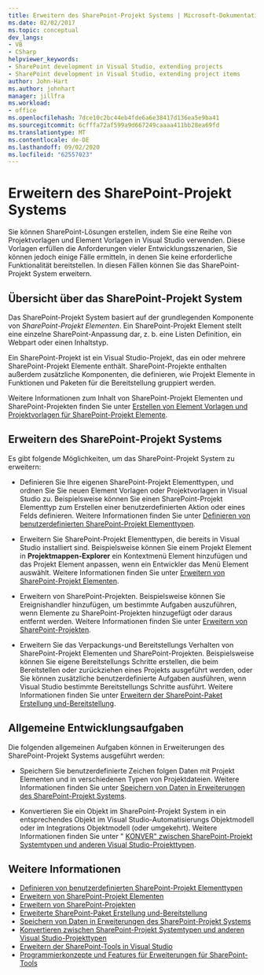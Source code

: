 ```yaml
---
title: Erweitern des SharePoint-Projekt Systems | Microsoft-Dokumentation
ms.date: 02/02/2017
ms.topic: conceptual
dev_langs:
- VB
- CSharp
helpviewer_keywords:
- SharePoint development in Visual Studio, extending projects
- SharePoint development in Visual Studio, extending project items
author: John-Hart
ms.author: johnhart
manager: jillfra
ms.workload:
- office
ms.openlocfilehash: 7dce10c2bc44eb4fde6a6e38417d136ea5e9ba41
ms.sourcegitcommit: 6cfffa72af599a9d667249caaaa411bb28ea69fd
ms.translationtype: MT
ms.contentlocale: de-DE
ms.lasthandoff: 09/02/2020
ms.locfileid: "62557023"
---
```

# <a name="extend-the-sharepoint-project-system"></a>Erweitern des SharePoint-Projekt Systems
  Sie können SharePoint-Lösungen erstellen, indem Sie eine Reihe von Projektvorlagen und Element Vorlagen in Visual Studio verwenden. Diese Vorlagen erfüllen die Anforderungen vieler Entwicklungsszenarien, Sie können jedoch einige Fälle ermitteln, in denen Sie keine erforderliche Funktionalität bereitstellen. In diesen Fällen können Sie das SharePoint-Projekt System erweitern.

## <a name="overview-of-the-sharepoint-project-system"></a>Übersicht über das SharePoint-Projekt System
 Das SharePoint-Projekt System basiert auf der grundlegenden Komponente von *SharePoint-Projekt Elementen*. Ein SharePoint-Projekt Element stellt eine einzelne SharePoint-Anpassung dar, z. b. eine Listen Definition, ein Webpart oder einen Inhaltstyp.

 Ein SharePoint-Projekt ist ein Visual Studio-Projekt, das ein oder mehrere SharePoint-Projekt Elemente enthält. SharePoint-Projekte enthalten außerdem zusätzliche Komponenten, die definieren, wie Projekt Elemente in Funktionen und Paketen für die Bereitstellung gruppiert werden.

 Weitere Informationen zum Inhalt von SharePoint-Projekt Elementen und SharePoint-Projekten finden Sie unter [Erstellen von Element Vorlagen und Projektvorlagen für SharePoint-Projekt Elemente](../sharepoint/creating-item-templates-and-project-templates-for-sharepoint-project-items.md).

## <a name="how-to-extend-the-sharepoint-project-system"></a>Erweitern des SharePoint-Projekt Systems
 Es gibt folgende Möglichkeiten, um das SharePoint-Projekt System zu erweitern:

- Definieren Sie Ihre eigenen SharePoint-Projekt Elementtypen, und ordnen Sie Sie neuen Element Vorlagen oder Projektvorlagen in Visual Studio zu. Beispielsweise können Sie einen SharePoint-Projekt Elementtyp zum Erstellen einer benutzerdefinierten Aktion oder eines Felds definieren. Weitere Informationen finden Sie unter [Definieren von benutzerdefinierten SharePoint-Projekt Elementtypen](../sharepoint/defining-custom-sharepoint-project-item-types.md).

- Erweitern Sie SharePoint-Projekt Elementtypen, die bereits in Visual Studio installiert sind. Beispielsweise können Sie einem Projekt Element in **Projektmappen-Explorer** ein Kontextmenü Element hinzufügen und das Projekt Element anpassen, wenn ein Entwickler das Menü Element auswählt. Weitere Informationen finden Sie unter [Erweitern von SharePoint-Projekt Elementen](../sharepoint/extending-sharepoint-project-items.md).

- Erweitern von SharePoint-Projekten. Beispielsweise können Sie Ereignishandler hinzufügen, um bestimmte Aufgaben auszuführen, wenn Elemente zu SharePoint-Projekten hinzugefügt oder daraus entfernt werden. Weitere Informationen finden Sie unter [Erweitern von SharePoint-Projekten](../sharepoint/extending-sharepoint-projects.md).

- Erweitern Sie das Verpackungs-und Bereitstellungs Verhalten von SharePoint-Projekt Elementen und SharePoint-Projekten. Beispielsweise können Sie eigene Bereitstellungs Schritte erstellen, die beim Bereitstellen oder zurückziehen eines Projekts ausgeführt werden, oder Sie können zusätzliche benutzerdefinierte Aufgaben ausführen, wenn Visual Studio bestimmte Bereitstellungs Schritte ausführt. Weitere Informationen finden Sie unter [Erweitern der SharePoint-Paket Erstellung und-Bereitstellung](../sharepoint/extending-sharepoint-packaging-and-deployment.md).

## <a name="common-development-tasks"></a>Allgemeine Entwicklungsaufgaben
 Die folgenden allgemeinen Aufgaben können in Erweiterungen des SharePoint-Projekt Systems ausgeführt werden:

- Speichern Sie benutzerdefinierte Zeichen folgen Daten mit Projekt Elementen und in verschiedenen Typen von Projektdateien. Weitere Informationen finden Sie unter [Speichern von Daten in Erweiterungen des SharePoint-Projekt Systems](../sharepoint/saving-data-in-extensions-of-the-sharepoint-project-system.md).

- Konvertieren Sie ein Objekt im SharePoint-Projekt System in ein entsprechendes Objekt im Visual Studio-Automatisierungs Objektmodell oder im Integrations Objektmodell (oder umgekehrt). Weitere Informationen finden Sie unter " [KONVER" zwischen SharePoint-Projekt Systemtypen und anderen Visual Studio-Projekttypen](../sharepoint/converting-between-sharepoint-project-system-types-and-other-visual-studio-project-types.md).

## <a name="see-also"></a>Weitere Informationen
- [Definieren von benutzerdefinierten SharePoint-Projekt Elementtypen](../sharepoint/defining-custom-sharepoint-project-item-types.md)
- [Erweitern von SharePoint-Projekt Elementen](../sharepoint/extending-sharepoint-project-items.md)
- [Erweitern von SharePoint-Projekten](../sharepoint/extending-sharepoint-projects.md)
- [Erweiterte SharePoint-Paket Erstellung und-Bereitstellung](../sharepoint/extending-sharepoint-packaging-and-deployment.md)
- [Speichern von Daten in Erweiterungen des SharePoint-Projekt Systems](../sharepoint/saving-data-in-extensions-of-the-sharepoint-project-system.md)
- [Konvertieren zwischen SharePoint-Projekt Systemtypen und anderen Visual Studio-Projekttypen](../sharepoint/converting-between-sharepoint-project-system-types-and-other-visual-studio-project-types.md)
- [Erweitern der SharePoint-Tools in Visual Studio](../sharepoint/extending-the-sharepoint-tools-in-visual-studio.md)
- [Programmierkonzepte und Features für Erweiterungen für SharePoint-Tools](../sharepoint/programming-concepts-and-features-for-sharepoint-tools-extensions.md)
